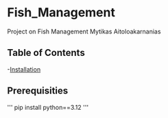 # Fish_Management
Project on Fish Management Mytikas Aitoloakarnanias

## Table of Contents 
-[Installation](#installation)

## Prerequisities 

'''
pip install python==3.12
'''
